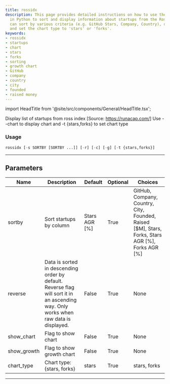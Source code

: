 ```yaml
---
title: rossidx
description: This page provides detailed instructions on how to use the rossidx command
  in Python to sort and display information about startups from the Ross Index. Users
  can sort by various criteria (e.g. GitHub Stars, Company, Country), display charts,
  and set the chart type to 'stars' or 'forks'.
keywords:
- rossidx
- startups
- chart
- stars
- forks
- sorting
- growth chart
- GitHub
- company
- country
- city
- founded
- raised money
---
```


import HeadTitle from '@site/src/components/General/HeadTitle.tsx';

<HeadTitle title="alt/oss/rossidx - Reference | OpenBB Terminal Docs" />

Display list of startups from ross index [Source: https://runacap.com/] Use --chart to display chart and -t {stars,forks} to set chart type

### Usage

```python
rossidx [-s SORTBY [SORTBY ...]] [-r] [-c] [-g] [-t {stars,forks}]
```

---

## Parameters

| Name | Description | Default | Optional | Choices |
| ---- | ----------- | ------- | -------- | ------- |
| sortby | Sort startups by column | Stars AGR [%] | True | GitHub, Company, Country, City, Founded, Raised [$M], Stars, Forks, Stars AGR [%], Forks AGR [%] |
| reverse | Data is sorted in descending order by default. Reverse flag will sort it in an ascending way. Only works when raw data is displayed. | False | True | None |
| show_chart | Flag to show chart | False | True | None |
| show_growth | Flag to show growth chart | False | True | None |
| chart_type | Chart type: {stars, forks} | stars | True | stars, forks |

---
